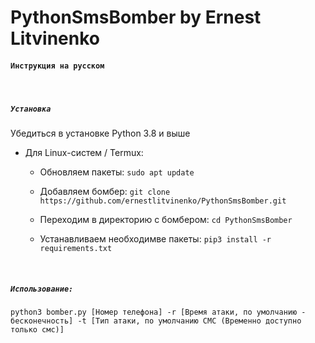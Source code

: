 # PythonSmsBomber by Ernest Litvinenko

#### `Инструкция на русском`
<br>

##### `Установка`

Убедиться в установке Python 3.8 и выше

* Для Linux-систем / Termux:
  - Обновляем пакеты: `sudo apt update`

  - Добавляем бомбер: `git clone https://github.com/ernestlitvinenko/PythonSmsBomber.git`

  - Переходим в директорию с бомбером: `cd PythonSmsBomber`

  - Устанавливаем необходимве пакеты: `pip3 install -r requirements.txt`

<br>

##### `Использование:`

 `python3 bomber.py [Номер телефона] -r [Время атаки, по умолчанию - бесконечность] -t [Тип атаки, по умолчанию СМС (Временно доступно только смс)]`
 
